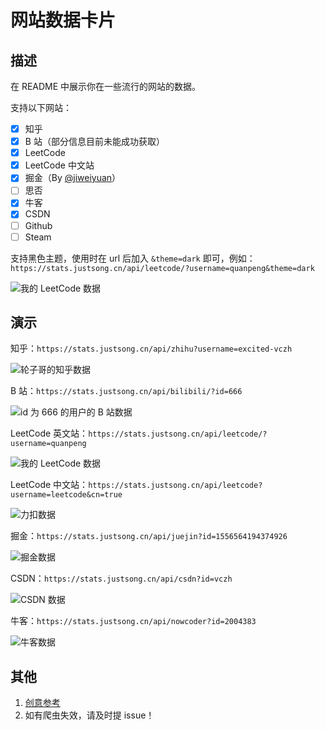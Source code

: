 # 网站数据卡片
## 描述
在 README 中展示你在一些流行的网站的数据。

支持以下网站：
- [x] 知乎
- [x] B 站（部分信息目前未能成功获取）
- [x] LeetCode
- [x] LeetCode 中文站
- [x] 掘金（By [@jiweiyuan](https://github.com/jiweiyuan)）
- [ ] 思否
- [x] 牛客
- [x] CSDN
- [ ] Github
- [ ] Steam

支持黑色主题，使用时在 url 后加入 `&theme=dark` 即可，例如：
`https://stats.justsong.cn/api/leetcode/?username=quanpeng&theme=dark`

![我的 LeetCode 数据](https://stats.justsong.cn/api/leetcode/?username=quanpeng&theme=dark)


## 演示
知乎：`https://stats.justsong.cn/api/zhihu?username=excited-vczh`

![轮子哥的知乎数据](https://stats.justsong.cn/api/zhihu?username=excited-vczh)

B 站：`https://stats.justsong.cn/api/bilibili/?id=666`

![id 为 666 的用户的 B 站数据](https://stats.justsong.cn/api/bilibili/?id=666)

LeetCode 英文站：`https://stats.justsong.cn/api/leetcode/?username=quanpeng`

![我的 LeetCode 数据](https://stats.justsong.cn/api/leetcode/?username=quanpeng)

LeetCode 中文站：`https://stats.justsong.cn/api/leetcode?username=leetcode&cn=true`

![力扣数据](https://stats.justsong.cn/api/leetcode?username=leetcode&cn=true)

掘金：`https://stats.justsong.cn/api/juejin?id=1556564194374926`

![掘金数据](https://stats.justsong.cn/api/juejin?id=1556564194374926)

CSDN：`https://stats.justsong.cn/api/csdn?id=vczh`

![CSDN 数据](https://stats.justsong.cn/api/csdn?id=vczh)

牛客：`https://stats.justsong.cn/api/nowcoder?id=2004383`

![牛客数据](https://stats.justsong.cn/api/nowcoder?id=2004383)

## 其他
1. [创意参考](https://github.com/anuraghazra/github-readme-stats)
2. 如有爬虫失效，请及时提 issue！
